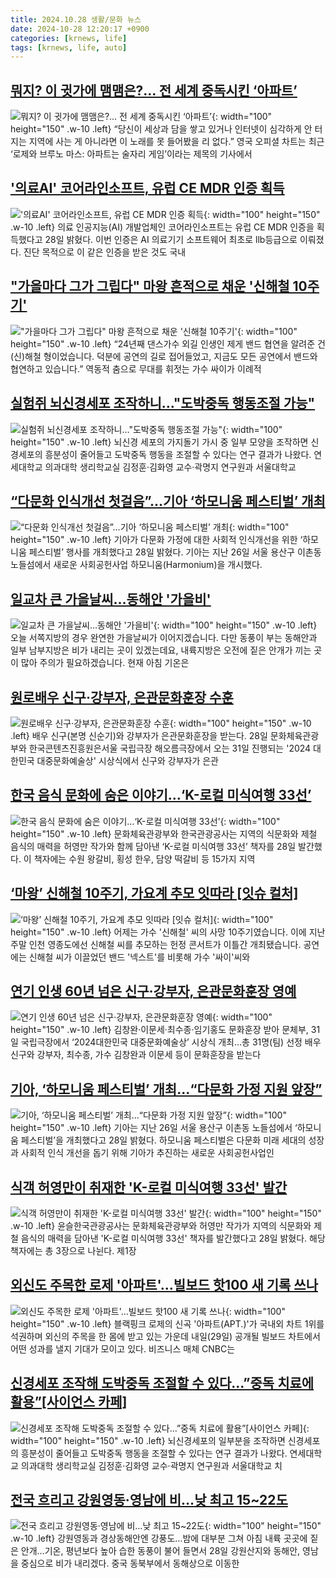 ```yaml
---
title: 2024.10.28 생활/문화 뉴스
date: 2024-10-28 12:20:17 +0900
categories: [krnews, life]
tags: [krnews, life, auto]
---
```

## [뭐지? 이 귓가에 맴맴은?… 전 세계 중독시킨 ‘아파트’](https://n.news.naver.com/mnews/article/005/0001734223)

![뭐지? 이 귓가에 맴맴은?… 전 세계 중독시킨 ‘아파트’](https://mimgnews.pstatic.net/image/origin/005/2024/10/28/1734223.jpg?type=nf220_150){: width="100" height="150" .w-10 .left}
“당신이 세상과 담을 쌓고 있거나 인터넷이 심각하게 안 터지는 지역에 사는 게 아니라면 이 노래를 못 들어봤을 리 없다.” 영국 오피셜 차트는 최근 ‘로제와 브루노 마스: 아파트는 술자리 게임’이라는 제목의 기사에서

## ['의료AI' 코어라인소프트, 유럽 CE MDR 인증 획득](https://n.news.naver.com/mnews/article/277/0005490757)

!['의료AI' 코어라인소프트, 유럽 CE MDR 인증 획득](https://mimgnews.pstatic.net/image/origin/277/2024/10/28/5490757.jpg?type=nf220_150){: width="100" height="150" .w-10 .left}
의료 인공지능(AI) 개발업체인 코어라인소프트는 유럽 CE MDR 인증을 획득했다고 28일 밝혔다. 이번 인증은 AI 의료기기 소프트웨어 최초로 llb등급으로 이뤄졌다. 진단 목적으로 이 같은 인증을 받은 것도 국내

## ["가을마다 그가 그립다" 마왕 흔적으로 채운 '신해철 10주기'](https://n.news.naver.com/mnews/article/025/0003396239)

!["가을마다 그가 그립다" 마왕 흔적으로 채운 '신해철 10주기'](https://mimgnews.pstatic.net/image/origin/025/2024/10/27/3396239.jpg?type=nf220_150){: width="100" height="150" .w-10 .left}
“24년째 댄스가수 외길 인생인 제게 밴드 협연을 알려준 건 (신)해철 형이었습니다. 덕분에 공연의 길로 접어들었고, 지금도 모든 공연에서 밴드와 협연하고 있습니다.” 역동적 춤으로 무대를 휘젓는 가수 싸이가 이례적

## [실험쥐 뇌신경세포 조작하니…"도박중독 행동조절 가능"](https://n.news.naver.com/mnews/article/003/0012867268)

![실험쥐 뇌신경세포 조작하니…"도박중독 행동조절 가능"](https://mimgnews.pstatic.net/image/origin/003/2024/10/28/12867268.jpg?type=nf220_150){: width="100" height="150" .w-10 .left}
뇌신경 세포의 가지돌기 가시 중 일부 모양을 조작하면 신경세포의 흥분성이 줄어들고 도박중독 행동을 조절할 수 있다는 연구 결과가 나왔다. 연세대학교 의과대학 생리학교실 김정훈·김화영 교수·곽명지 연구원과 서울대학교

## [“다문화 인식개선 첫걸음”…기아 ‘하모니움 페스티벌’ 개최](https://n.news.naver.com/mnews/article/009/0005386277)

![“다문화 인식개선 첫걸음”…기아 ‘하모니움 페스티벌’ 개최](https://mimgnews.pstatic.net/image/origin/009/2024/10/28/5386277.jpg?type=nf220_150){: width="100" height="150" .w-10 .left}
기아가 다문화 가정에 대한 사회적 인식개선을 위한 ‘하모니움 페스티벌’ 행사를 개최했다고 28일 밝혔다. 기아는 지난 26일 서울 용산구 이촌동 노들섬에서 새로운 사회공헌사업 하모니움(Harmonium)을 개시했다.

## [일교차 큰 가을날씨…동해안 '가을비'](https://n.news.naver.com/mnews/article/079/0003952258)

![일교차 큰 가을날씨…동해안 '가을비'](https://mimgnews.pstatic.net/image/origin/079/2024/10/28/3952258.jpg?type=nf220_150){: width="100" height="150" .w-10 .left}
오늘 서쪽지방의 경우 완연한 가을날씨가 이어지겠습니다. 다만 동풍이 부는 동해안과 일부 남부지방은 비가 내리는 곳이 있겠는데요, 내륙지방은 오전에 짙은 안개가 끼는 곳이 많아 주의가 필요하겠습니다. 현재 아침 기온은

## [원로배우 신구·강부자, 은관문화훈장 수훈](https://n.news.naver.com/mnews/article/015/0005049562)

![원로배우 신구·강부자, 은관문화훈장 수훈](https://mimgnews.pstatic.net/image/origin/015/2024/10/28/5049562.jpg?type=nf220_150){: width="100" height="150" .w-10 .left}
배우 신구(본명 신순기)와 강부자가 은관문화훈장을 받는다. 28일 문화체육관광부와 한국콘텐츠진흥원은서울 국립극장 해오름극장에서 오는 31일 진행되는 '2024 대한민국 대중문화예술상' 시상식에서 신구와 강부자가 은관

## [한국 음식 문화에 숨은 이야기…‘K-로컬 미식여행 33선’](https://n.news.naver.com/mnews/article/005/0001734346)

![한국 음식 문화에 숨은 이야기…‘K-로컬 미식여행 33선’](https://mimgnews.pstatic.net/image/origin/005/2024/10/28/1734346.jpg?type=nf220_150){: width="100" height="150" .w-10 .left}
문화체육관광부와 한국관광공사는 지역의 식문화와 제철 음식의 매력을 허영만 작가와 함께 담아낸 ‘K-로컬 미식여행 33선’ 책자를 28일 발간했다. 이 책자에는 수원 왕갈비, 횡성 한우, 담양 떡갈비 등 15가지 지역

## [‘마왕’ 신해철 10주기, 가요계 추모 잇따라 [잇슈 컬처]](https://n.news.naver.com/mnews/article/056/0011826422)

![‘마왕’ 신해철 10주기, 가요계 추모 잇따라 [잇슈 컬처]](https://mimgnews.pstatic.net/image/origin/056/2024/10/28/11826422.jpg?type=nf220_150){: width="100" height="150" .w-10 .left}
어제는 가수 '신해철' 씨의 사망 10주기였습니다. 이에 지난 주말 인천 영종도에선 신해철 씨를 추모하는 헌정 콘서트가 이틀간 개최됐습니다. 공연에는 신해철 씨가 이끌었던 밴드 '넥스트'를 비롯해 가수 '싸이'씨와

## [연기 인생 60년 넘은 신구·강부자, 은관문화훈장 영예](https://n.news.naver.com/mnews/article/022/0003980552)

![연기 인생 60년 넘은 신구·강부자, 은관문화훈장 영예](https://mimgnews.pstatic.net/image/origin/022/2024/10/28/3980552.jpg?type=nf220_150){: width="100" height="150" .w-10 .left}
김창완·이문세·최수종·임기홍도 문화훈장 받아 문체부, 31일 국립극장에서 ‘2024대한민국 대중문화예술상’ 시상식 개최…총 31명(팀) 선정 배우 신구와 강부자, 최수종, 가수 김창완과 이문세 등이 문화훈장을 받는다

## [기아, ‘하모니움 페스티벌’ 개최…“다문화 가정 지원 앞장”](https://n.news.naver.com/mnews/article/016/0002379685)

![기아, ‘하모니움 페스티벌’ 개최…“다문화 가정 지원 앞장”](https://mimgnews.pstatic.net/image/origin/016/2024/10/28/2379685.jpg?type=nf220_150){: width="100" height="150" .w-10 .left}
기아는 지난 26일 서울 용산구 이촌동 노들섬에서 ‘하모니움 페스티벌’을 개최했다고 28일 밝혔다. 하모니움 페스티벌은 다문화 미래 세대의 성장과 사회적 인식 개선을 돕기 위해 기아가 추진하는 새로운 사회공헌사업인

## [식객 허영만이 취재한  'K-로컬 미식여행 33선' 발간](https://n.news.naver.com/mnews/article/421/0007871404)

![식객 허영만이 취재한  'K-로컬 미식여행 33선' 발간](https://mimgnews.pstatic.net/image/origin/421/2024/10/28/7871404.jpg?type=nf220_150){: width="100" height="150" .w-10 .left}
윤슬한국관광공사는 문화체육관광부와 허영만 작가가 지역의 식문화와 제철 음식의 매력을 담아낸 'K-로컬 미식여행 33선' 책자를 발간했다고 28일 밝혔다. 해당 책자에는 총 3장으로 나뉜다. 제1장

## [외신도 주목한 로제 '아파트'…빌보드 핫100 새 기록 쓰나](https://n.news.naver.com/mnews/article/031/0000879845)

![외신도 주목한 로제 '아파트'…빌보드 핫100 새 기록 쓰나](https://mimgnews.pstatic.net/image/origin/031/2024/10/28/879845.jpg?type=nf220_150){: width="100" height="150" .w-10 .left}
블랙핑크 로제의 신곡 '아파트(APT.)'가 국내외 차트 1위를 석권하며 외신의 주목을 한 몸에 받고 있는 가운데 내일(29일) 공개될 빌보드 차트에서 어떤 성과를 낼지 기대가 모이고 있다. 비즈니스 매체 CNBC는

## [신경세포 조작해 도박중독 조절할 수 있다...”중독 치료에 활용”[사이언스 카페]](https://n.news.naver.com/mnews/article/023/0003866725)

![신경세포 조작해 도박중독 조절할 수 있다...”중독 치료에 활용”[사이언스 카페]](https://mimgnews.pstatic.net/image/origin/023/2024/10/28/3866725.jpg?type=nf220_150){: width="100" height="150" .w-10 .left}
뇌신경세포의 일부분을 조작하면 신경세포의 흥분성이 줄어들고 도박중독 행동을 조절할 수 있다는 연구 결과가 나왔다. 연세대학교 의과대학 생리학교실 김정훈‧김화영 교수‧곽명지 연구원과 서울대학교 치

## [전국 흐리고 강원영동·영남에 비…낮 최고 15~22도](https://n.news.naver.com/mnews/article/001/0015009697)

![전국 흐리고 강원영동·영남에 비…낮 최고 15~22도](https://mimgnews.pstatic.net/image/origin/001/2024/10/28/15009697.jpg?type=nf220_150){: width="100" height="150" .w-10 .left}
강원영동과 경상동해안엔 강풍도…밤에 대부분 그쳐 아침 내륙 곳곳에 짙은 안개…기온, 평년보다 높아 습한 동풍이 불어 들면서 28일 강원산지와 동해안, 영남을 중심으로 비가 내리겠다. 중국 동북부에서 동해상으로 이동한


